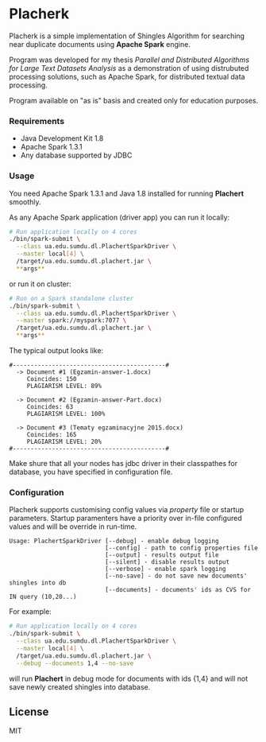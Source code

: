# Placherk

Placherk is a simple implementation of Shingles Algorithm for searching near duplicate documents using **Apache Spark** engine.

Program was developed for my thesis *Parallel and Distributed Algorithms for Large Text Datasets Analysis* as a demonstration of using distrubuted processing solutions, such as Apache Spark, for distributed textual data processing.

Program available on "as is" basis and created only for education purposes.

### Requirements
  - Java Development Kit 1.8
  - Apache Spark 1.3.1
  - Any database supported by JDBC

### Usage

You need Apache Spark 1.3.1 and Java 1.8 installed for running **Plachert** smoothly.

As any Apache Spark application (driver app) you can run it locally:

```sh
# Run application locally on 4 cores
./bin/spark-submit \
  --class ua.edu.sumdu.dl.PlachertSparkDriver \
  --master local[4] \
  /target/ua.edu.sumdu.dl.plachert.jar \
  **args**
```

or run it on cluster:

```sh
# Run on a Spark standalone cluster
./bin/spark-submit \
  --class ua.edu.sumdu.dl.PlachertSparkDriver \
  --master spark://myspark:7077 \
  /target/ua.edu.sumdu.dl.plachert.jar \
  **args**
```

The typical output looks like:
```
#-------------------------------------------#
  -> Document #1 (Egzamin-answer-1.docx)
     Coincides: 150
     PLAGIARISM LEVEL: 89%

  -> Document #2 (Egzamin-answer-Part.docx)
     Coincides: 63
     PLAGIARISM LEVEL: 100%

  -> Document #3 (Tematy egzaminacyjne 2015.docx)
     Coincides: 165
     PLAGIARISM LEVEL: 20%
#-------------------------------------------#
```

Make shure that all your nodes has jdbc driver in their classpathes for database, you have specified in configuration file.

### Configuration

Placherk supports customising config values via *property* file or startup parameters. Startup paramenters have a priority over in-file configured values and will be override in run-time.

```
Usage: PlachertSparkDriver [--debug] - enable debug logging
                           [--config] - path to config properties file
                           [--output] - results output file
                           [--silent] - disable results output
                           [--verbose] - enable spark logging
                           [--no-save] - do not save new documents' shingles into db
                           [--documents] - documents' ids as CVS for IN query (10,20...)
```             

For example:

```sh
# Run application locally on 4 cores
./bin/spark-submit \
  --class ua.edu.sumdu.dl.PlachertSparkDriver \
  --master local[4] \
  /target/ua.edu.sumdu.dl.plachert.jar \
  --debug --documents 1,4 --no-save
```

will run **Plachert** in debug mode for documents with ids {1,4} and will not save newly created shingles into database.


## License

MIT